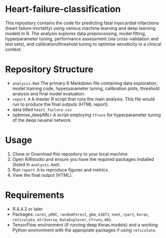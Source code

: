 # Heart-failure-classification

This repository contains the code for predicting fatal myocardial infarctions (heart failure mortality) using various machine learning and deep learning models in R. The analysis explores data preprocessing, model fitting, hyperparameter tuning, performance assessment (via cross-validation and test sets), and calibration/threshold tuning to optimise sensiticity in a clinical context.

# Repository Structure
- `analysis.Rmd`
The primary R Markdown file containing data exploration, model training code, hyperparameter tuning, calibration plots, threshold analysis and final model evaluation.
- `report.R`
A master R script that runs the main analysis. This file would run to produce the final outputs (HTML report).
- data titled `heart_failure.csv`
- optimise_deepNN.r
A script employing `tfruns` for hyperparameter tuning of the deep neueral network.

# Usage
1. Clone or Download this repository to your local machine.
2. Open R/Rstudio and ensure you have the required packages installed (listed in `analysis.Rmd`).
3. Run `report.R` to reproduce figures and metrics.
4. View the final output (HTML).

# Requirements
- R.4.4.2 or later
- Packages: `caret`, `pROC`, `randomForest`, `gbm`, `e1071`, `nnet`, `rpart`, `keras`, `reticulate`, `mlr3verse`, `DataExplorer`, `tfruns`, etc.
- TensorFlow environment (if running deep Keras models) and a working Python environment with the appropiate packages if using `reticulate`.
